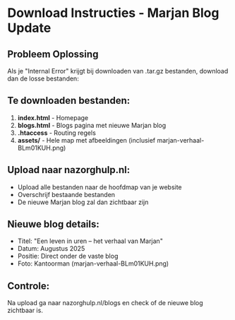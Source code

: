 # Download Instructies - Marjan Blog Update

## Probleem Oplossing
Als je "Internal Error" krijgt bij downloaden van .tar.gz bestanden, download dan de losse bestanden:

## Te downloaden bestanden:
1. **index.html** - Homepage
2. **blogs.html** - Blogs pagina met nieuwe Marjan blog  
3. **.htaccess** - Routing regels
4. **assets/** - Hele map met afbeeldingen (inclusief marjan-verhaal-BLm01KUH.png)

## Upload naar nazorghulp.nl:
- Upload alle bestanden naar de hoofdmap van je website
- Overschrijf bestaande bestanden
- De nieuwe Marjan blog zal dan zichtbaar zijn

## Nieuwe blog details:
- Titel: "Een leven in uren – het verhaal van Marjan"
- Datum: Augustus 2025
- Positie: Direct onder de vaste blog
- Foto: Kantoorman (marjan-verhaal-BLm01KUH.png)

## Controle:
Na upload ga naar nazorghulp.nl/blogs en check of de nieuwe blog zichtbaar is.
